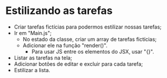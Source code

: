# Estilizando as tarefas

- Criar tarefas fictícias para podermos estilizar nossas tarefas;
- Ir em "Main.js";
    - No estado da classe, criar um array de tarefas fictícias;
    - Adicionar ele na função "render()".
        - Para usar JS entre os elementos do JSX, usar "{}".
- Listar as tarefas na tela;
- Adicionar botões de editar e excluir para cada tarefa;
- Estilizar a lista.